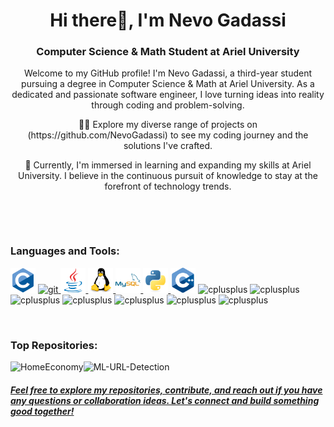 <h1 align="center">Hi there👋, I'm Nevo Gadassi</h1>
<h3 align="center">  Computer Science & Math Student at Ariel University</h3>

<p align="center">Welcome to my GitHub profile! I'm Nevo Gadassi, a third-year student pursuing a degree in Computer Science & Math at Ariel University. As a dedicated and passionate software engineer, I love turning ideas into reality through coding and problem-solving.</p>

<p align="center">👨‍💻 Explore my diverse range of projects on (https://github.com/NevoGadassi) to see my coding journey and the solutions I've crafted.</p>

<p align="center">🌱 Currently, I'm immersed in learning and expanding my skills at Ariel University. I believe in the continuous pursuit of knowledge to stay at the forefront of technology trends.</p>


<p align="left"> <img src="https://komarev.com/ghpvc/?username=NevoGadassi&label=Profile%20views&color=0e75b6&style=flat" alt="" /> </p>
<p align="left"> <img src="https://komarev.com/ghpvc/?username=NevoGadassi&label=Visitors%20views&color=0e75b6&style=flat" alt="" /> </p>


<h3 align="left">Languages and Tools:</h3>
<p align="left"> 
 <a href="https://www.cprogramming.com/" target="_blank" rel="noreferrer"></a><img src="https://raw.githubusercontent.com/devicons/devicon/master/icons/c/c-original.svg" alt="c" width="40" height="40"/> </a> <a href="https://www.w3schools.com/cpp/" target="_blank" rel="noreferrer"></a> <a href="https://git-scm.com/" target="_blank" rel="noreferrer">
  <img src="https://www.vectorlogo.zone/logos/git-scm/git-scm-icon.svg" alt="git" width="40" height="40"/> </a> <a href="https://www.java.com" target="_blank" rel="noreferrer"> <img src="https://raw.githubusercontent.com/devicons/devicon/master/icons/java/java-original.svg" alt="java" width="40" height="40"/> </a> <a href="https://www.linux.org/" target="_blank" rel="noreferrer"> <img src="https://raw.githubusercontent.com/devicons/devicon/master/icons/linux/linux-original.svg" alt="linux" width="40" height="40"/> </a> <a href="https://www.mysql.com/" target="_blank" rel="noreferrer"> <img src="https://raw.githubusercontent.com/devicons/devicon/master/icons/mysql/mysql-original-wordmark.svg" alt="mysql" width="40" height="40"/> </a> <a href="https://www.python.org" target="_blank" rel="noreferrer"> <img src="https://raw.githubusercontent.com/devicons/devicon/master/icons/python/python-original.svg" alt="python" width="40" height="40"/> </a><a><a href="https://www.w3schools.com/cpp/" target="_blank" rel="noreferrer">  <img src="https://raw.githubusercontent.com/devicons/devicon/master/icons/cplusplus/cplusplus-original.svg" alt="cplusplus" width="40" height="40"/></a> <img src="https://audacia.co.uk/img/technologies/c-.svg" alt="cplusplus" width="40" height="40"/></a> <a> <img src="https://upload.wikimedia.org/wikipedia/commons/thumb/e/ee/.NET_Core_Logo.svg/1024px-.NET_Core_Logo.svg.png" alt="cplusplus" width="40" height="40"/></a>
  <a> <img src="https://upload.wikimedia.org/wikipedia/commons/thumb/2/29/Postgresql_elephant.svg/1200px-Postgresql_elephant.svg.png" alt="cplusplus" width="40" height="40"/></a> 
    <a> <img src="https://camo.githubusercontent.com/eca9f827ad2c3f25572de9071570713fc6af0fa60df0544eca788ac3bf979616/68747470733a2f2f63646e2e6a7364656c6976722e6e65742f67682f64657669636f6e732f64657669636f6e2f69636f6e732f696e74656c6c696a2f696e74656c6c696a2d6f726967696e616c2e737667" alt="cplusplus" width="40" height="40"/></a> 
      <a> <img src="https://camo.githubusercontent.com/ee06a4497e9f6a025eb7de5cefe6f485de4acbda2b5be90c50dfaac111a694f3/68747470733a2f2f63646e2e6a7364656c6976722e6e65742f67682f64657669636f6e732f64657669636f6e2f69636f6e732f7079636861726d2f7079636861726d2d6f726967696e616c2e737667" alt="cplusplus" width="40" height="40"/></a> 
        <a> <img src="https://camo.githubusercontent.com/25d07ba4220a3fcadb4af12394d157494ec298dec4ecd86321961427ea18c9e8/68747470733a2f2f63646e2e6a7364656c6976722e6e65742f67682f64657669636f6e732f64657669636f6e2f69636f6e732f7673636f64652f7673636f64652d6f726967696e616c2e737667" alt="cplusplus" width="40" height="40"/></a> 
          <a> <img src="https://camo.githubusercontent.com/02892e7637175bfa56960d344557629a61ae75f81c5adb268405fbedfedb813f/68747470733a2f2f63646e2e6a7364656c6976722e6e65742f67682f64657669636f6e732f64657669636f6e2f69636f6e732f76697375616c73747564696f2f76697375616c73747564696f2d706c61696e2e737667" alt="cplusplus" width="40" height="40"/></a> 
         
  </p>

<p><img align="left" src="https://github-readme-stats.vercel.app/api/top-langs?username=NevoGadassi&layout=compact&theme=dracula&langs_count=6" alt="" /></p>

<p>&nbsp;<img align="center" src="https://github-readme-stats.vercel.app/api?username=NevoGadassi&show_icons=true&locale=en&theme=dracula&langs_count=10" alt="" /></p>
<h3 align="left">Top Repositories:</h3>

<!-- Change 'NevoGadassi' to your GitHub username -->
<p><img align="left" src="https://github-readme-stats.vercel.app/api/pin/?username=NevoGadassi&repo=HomeEconomy&theme=dracula" alt="HomeEconomy" /></p>
<p>&nbsp;<img align="left" src="https://github-readme-stats.vercel.app/api/pin/?username=NevoGadassi&repo=ML-URL-Detection&theme=dracula" alt="ML-URL-Detection" /></p>
<!-- Add more repos as needed -->
<h5 style="text-decoration: underline;">Feel free to explore my repositories, contribute, and reach out if you have any questions or collaboration ideas. Let's connect and build something good together!</h5>

